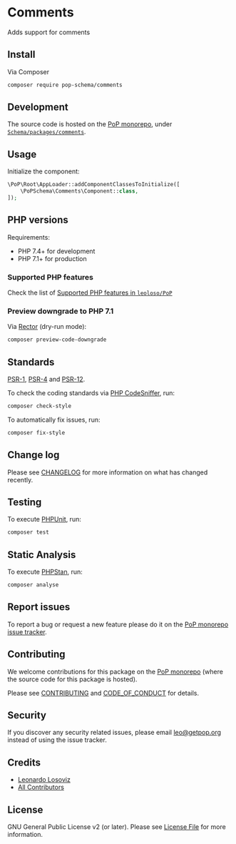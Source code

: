 # Comments

<!--
[![Build Status][ico-travis]][link-travis]
[![Quality Score][ico-code-quality]][link-code-quality]
[![Software License][ico-license]](LICENSE.md)
[![Latest Version on Packagist][ico-version]][link-packagist]
[![Coverage Status][ico-scrutinizer]][link-scrutinizer]
[![Total Downloads][ico-downloads]][link-downloads]
-->

Adds support for comments

## Install

Via Composer

``` bash
composer require pop-schema/comments
```

## Development

The source code is hosted on the [PoP monorepo](https://github.com/leoloso/PoP), under [`Schema/packages/comments`](https://github.com/leoloso/PoP/tree/master/layers/Schema/packages/comments).

## Usage

Initialize the component:

``` php
\PoP\Root\AppLoader::addComponentClassesToInitialize([
    \PoPSchema\Comments\Component::class,
]);
```

## PHP versions

Requirements:

- PHP 7.4+ for development
- PHP 7.1+ for production

### Supported PHP features

Check the list of [Supported PHP features in `leoloso/PoP`](https://github.com/leoloso/PoP/#supported-php-features)

### Preview downgrade to PHP 7.1

Via [Rector](https://github.com/rectorphp/rector) (dry-run mode):

```bash
composer preview-code-downgrade
```

## Standards

[PSR-1](https://www.php-fig.org/psr/psr-1), [PSR-4](https://www.php-fig.org/psr/psr-4) and [PSR-12](https://www.php-fig.org/psr/psr-12).

To check the coding standards via [PHP CodeSniffer](https://github.com/squizlabs/PHP_CodeSniffer), run:

``` bash
composer check-style
```

To automatically fix issues, run:

``` bash
composer fix-style
```

## Change log

Please see [CHANGELOG](CHANGELOG.md) for more information on what has changed recently.

## Testing

To execute [PHPUnit](https://phpunit.de/), run:

``` bash
composer test
```

## Static Analysis

To execute [PHPStan](https://github.com/phpstan/phpstan), run:

``` bash
composer analyse
```

## Report issues

To report a bug or request a new feature please do it on the [PoP monorepo issue tracker](https://github.com/leoloso/PoP/issues).

## Contributing

We welcome contributions for this package on the [PoP monorepo](https://github.com/leoloso/PoP) (where the source code for this package is hosted).

Please see [CONTRIBUTING](CONTRIBUTING.md) and [CODE_OF_CONDUCT](CODE_OF_CONDUCT.md) for details.

## Security

If you discover any security related issues, please email leo@getpop.org instead of using the issue tracker.

## Credits

- [Leonardo Losoviz][link-author]
- [All Contributors][link-contributors]

## License

GNU General Public License v2 (or later). Please see [License File](LICENSE.md) for more information.

[ico-version]: https://img.shields.io/packagist/v/pop-schema/comments.svg?style=flat-square
[ico-license]: https://img.shields.io/badge/license-GPLv2-brightgreen.svg?style=flat-square
[ico-travis]: https://img.shields.io/travis/pop-schema/comments/master.svg?style=flat-square
[ico-scrutinizer]: https://img.shields.io/scrutinizer/coverage/g/pop-schema/comments.svg?style=flat-square
[ico-code-quality]: https://img.shields.io/scrutinizer/g/pop-schema/comments.svg?style=flat-square
[ico-downloads]: https://img.shields.io/packagist/dt/pop-schema/comments.svg?style=flat-square

[link-packagist]: https://packagist.org/packages/pop-schema/comments
[link-travis]: https://travis-ci.org/pop-schema/comments
[link-scrutinizer]: https://scrutinizer-ci.com/g/pop-schema/comments/code-structure
[link-code-quality]: https://scrutinizer-ci.com/g/pop-schema/comments
[link-downloads]: https://packagist.org/packages/pop-schema/comments
[link-author]: https://github.com/leoloso
[link-contributors]: ../../../../../../contributors
